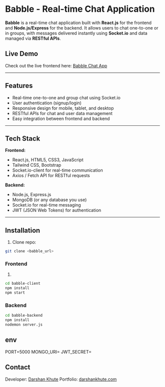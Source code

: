 # Babble - Real-time Chat Application

**Babble** is a real-time chat application built with **React.js** for the frontend and **Node.js/Express** for the backend. It allows users to chat one-to-one or in groups, with messages delivered instantly using **Socket.io** and data managed via **RESTful APIs**.

## Live Demo

Check out the live frontend here: [Babble Chat App](https://babble-chatapp.netlify.app/)

---

## Features

- Real-time one-to-one and group chat using Socket.io  
- User authentication (signup/login)  
- Responsive design for mobile, tablet, and desktop  
- RESTful APIs for chat and user data management  
- Easy integration between frontend and backend  

---

## Tech Stack

**Frontend:**
- React.js, HTML5, CSS3, JavaScript  
- Tailwind CSS, Bootstrap  
- Socket.io-client for real-time communication  
- Axios / Fetch API for RESTful requests  

**Backend:**
- Node.js, Express.js  
- MongoDB (or any database you use)  
- Socket.io for real-time messaging  
- JWT (JSON Web Tokens) for authentication  

---

## Installation
1. Clone repo:
```bash
git clone <babble_url>
```
### Frontend
1. 
```bash
cd babble-client
npm install
npm start
```
### Backend
```bash
cd babble-backend
npm install
nodemon server.js
```
## env
PORT=5000
MONGO_URI=<your-mongodb-uri>
JWT_SECRET=<your-jwt-secret>

## Contact

Developer: [Darshan Khute](https://github.com/dev-kdarshan/)
Portfolio: [darshankhute.com](https://portfolio-darshankhute.netlify.app/)